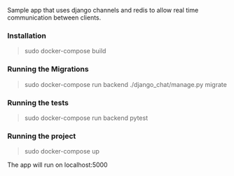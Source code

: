 Sample app that uses django channels and redis to allow real time communication between clients.

### Installation
> sudo docker-compose build


### Running the Migrations
> sudo docker-compose run backend ./django_chat/manage.py migrate


### Running the tests
> sudo docker-compose run backend pytest


### Running the project
> sudo docker-compose up

The app will run on localhost:5000
